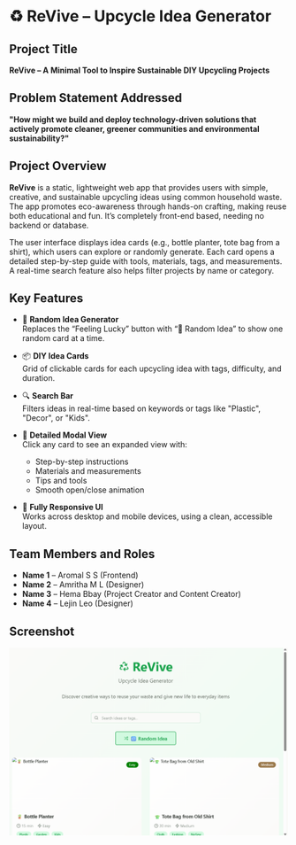 # ♻️ ReVive – Upcycle Idea Generator

## Project Title  
**ReVive – A Minimal Tool to Inspire Sustainable DIY Upcycling Projects**

## Problem Statement Addressed  
**"How might we build and deploy technology-driven solutions that actively promote cleaner, greener communities and environmental sustainability?"**

## Project Overview  
**ReVive** is a static, lightweight web app that provides users with simple, creative, and sustainable upcycling ideas using common household waste. The app promotes eco-awareness through hands-on crafting, making reuse both educational and fun. It’s completely front-end based, needing no backend or database.

The user interface displays idea cards (e.g., bottle planter, tote bag from a shirt), which users can explore or randomly generate. Each card opens a detailed step-by-step guide with tools, materials, tags, and measurements. A real-time search feature also helps filter projects by name or category.

## Key Features  
- 🎲 **Random Idea Generator**  
  Replaces the “Feeling Lucky” button with “🔁 Random Idea” to show one random card at a time.

- 📦 **DIY Idea Cards**  
  Grid of clickable cards for each upcycling idea with tags, difficulty, and duration.

- 🔍 **Search Bar**  
  Filters ideas in real-time based on keywords or tags like "Plastic", "Decor", or "Kids".

- 🔧 **Detailed Modal View**  
  Click any card to see an expanded view with:
  - Step-by-step instructions  
  - Materials and measurements  
  - Tips and tools  
  - Smooth open/close animation

- 📱 **Fully Responsive UI**  
  Works across desktop and mobile devices, using a clean, accessible layout.


## Team Members and Roles

- **Name 1** – Aromal S S (Frontend)
- **Name 2** – Amritha M L (Designer)
- **Name 3** – Hema Bbay (Project Creator and Content Creator)
- **Name 4** – Lejin Leo (Designer)

## Screenshot  
![Screenshot](revive.png)
